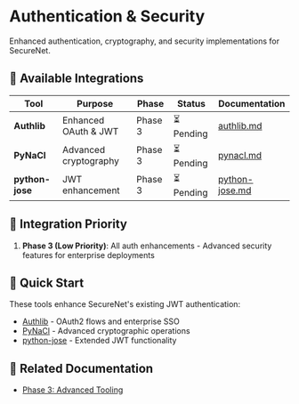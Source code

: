 # Authentication & Security

Enhanced authentication, cryptography, and security implementations for SecureNet.

## 🔐 Available Integrations

| Tool | Purpose | Phase | Status | Documentation |
|------|---------|-------|--------|---------------|
| **Authlib** | Enhanced OAuth & JWT | Phase 3 | ⏳ Pending | [authlib.md](authlib.md) |
| **PyNaCl** | Advanced cryptography | Phase 3 | ⏳ Pending | [pynacl.md](pynacl.md) |
| **python-jose** | JWT enhancement | Phase 3 | ⏳ Pending | [python-jose.md](python-jose.md) |

## 🎯 Integration Priority

1. **Phase 3 (Low Priority)**: All auth enhancements - Advanced security features for enterprise deployments

## 🚀 Quick Start

These tools enhance SecureNet's existing JWT authentication:
- [Authlib](authlib.md) - OAuth2 flows and enterprise SSO
- [PyNaCl](pynacl.md) - Advanced cryptographic operations
- [python-jose](python-jose.md) - Extended JWT functionality

## 🔗 Related Documentation

- [Phase 3: Advanced Tooling](../integration/phase-3-advanced-tooling.md) 